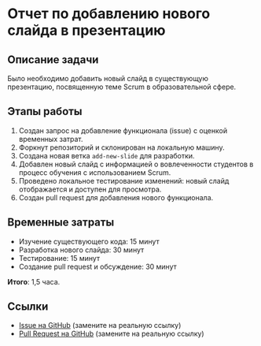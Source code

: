 # Отчет по добавлению нового слайда в презентацию

## Описание задачи
Было необходимо добавить новый слайд в существующую презентацию, посвященную теме Scrum в образовательной сфере.

## Этапы работы

1. Создан запрос на добавление функционала (issue) с оценкой временных затрат.
2. Форкнут репозиторий и склонирован на локальную машину.
3. Создана новая ветка `add-new-slide` для разработки.
4. Добавлен новый слайд с информацией о вовлеченности студентов в процесс обучения с использованием Scrum.
5. Проведено локальное тестирование изменений: новый слайд отображается и доступен для просмотра.
6. Создан pull request для добавления нового функционала.

## Временные затраты
- Изучение существующего кода: 15 минут
- Разработка нового слайда: 30 минут
- Тестирование: 15 минут
- Создание pull request и обсуждение: 30 минут

**Итого**: 1,5 часа.

## Ссылки
- [Issue на GitHub](#) (замените на реальную ссылку)
- [Pull Request на GitHub](#) (замените на реальную ссылку)
